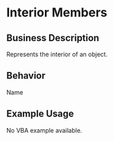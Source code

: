 # Interior Members

## Business Description
Represents the interior of an object.

## Behavior
Name

## Example Usage
No VBA example available.